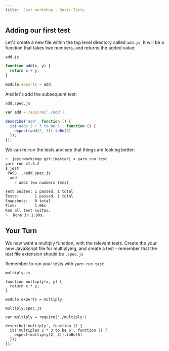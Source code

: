 ```yaml
---
title:  Jest workshop - Basic Tests
---
```


## Adding our first test

Let's create a new file within the top level directory called `add.js`. It will be
a function that takes two numbers, and returns the added value:

`add.js`

```javascript
function add(x, y) {
  return x + y;
}

module.exports = add;
```

And let's add the subsequent test:

`add.spec.js`

```javascript
var add = require('./add')

describe('add', function () {
  it('adds 2 + 3 to be 5', function () {
    expect(add(2, 3)).toBe(5)
  });
});
```

We can re-run the tests and see that things are looking better:

```bash
➜  jest-workshop git:(master) ✗ yarn run test
yarn run v1.3.2
$ jest
 PASS  ./add.spec.js
  add
    ✓ adds two numbers (5ms)

Test Suites: 1 passed, 1 total
Tests:       1 passed, 1 total
Snapshots:   0 total
Time:        1.06s
Ran all test suites.
✨  Done in 1.90s.
```

## Your Turn

We now want a multiply function, with the relevant tests. Create the your new JavaScript file
for multiplying, and create a test - remember that the test file extension should be `.spec.js`

Remember to run your tests with `yarn run test`

`multiply.js`

```spoilers javascript
function multiply(x, y) {
  return x * y;
}

module.exports = multiply;
```

`multiply.spec.js`

```spoilers javascript
var multiply = require('./multiply')

describe('multiply', function () {
  it('multiples 2 * 3 to be 6', function () {
    expect(multiply(2, 3)).toBe(6)
  });
});
```
